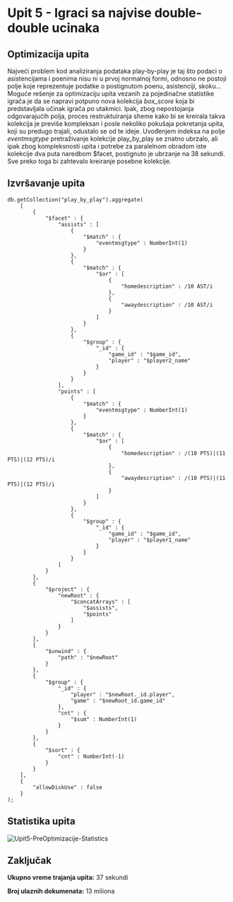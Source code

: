 # Upit 5 - Igraci sa najvise double-double ucinaka

## Optimizacija upita 
Najveći problem kod analiziranja podataka play-by-play je taj što podaci o asistencijama i poenima nisu ni u prvoj normalnoj formi, odnosno ne postoji polje koje reprezentuje podatke o postignutom poenu, 
asistenciji, skoku...
Moguće rešenje za optimizaciju upita vezanih za pojedinačne statistike igrača je da se napravi potpuno nova kolekcija _box_score_ koja bi predstavljala učinak igrača po utakmici.
Ipak, zbog nepostojanja odgovarajućih polja, proces restruktuiranja sheme kako bi se kreirala takva kolekcija je previše kompleksan i posle nekoliko pokušaja pokretanja upita, koji su predugo trajali, odustalo se od te ideje. 
Uvođenjem indeksa na polje _eventmsgtype_ pretraživanje kolekcije play_by_play se znatno ubrzalo, ali ipak zbog kompleksnosti upita i potrebe za paralelnom obradom iste kolekcije dva puta naredbom $facet, postignuto je ubrzanje na 38 sekundi. Sve preko toga bi zahtevalo kreiranje posebne kolekcije. 

## Izvršavanje upita

```
db.getCollection("play_by_play").aggregate(
    [
        {
            "$facet" : {
                "assists" : [
                    {
                        "$match" : {
                            "eventmsgtype" : NumberInt(1)
                        }
                    },
                    {
                        "$match" : {
                            "$or" : [
                                {
                                    "homedescription" : /10 AST/i
                                },
                                {
                                    "awaydescription" : /10 AST/i
                                }
                            ]
                        }
                    },
                    {
                        "$group" : {
                            "_id" : {
                                "game_id" : "$game_id",
                                "player" : "$player2_name"
                            }
                        }
                    }
                ],
                "points" : [
                    {
                        "$match" : {
                            "eventmsgtype" : NumberInt(1)
                        }
                    },
                    {
                        "$match" : {
                            "$or" : [
                                {
                                    "homedescription" : /(10 PTS)|(11 PTS)|(12 PTS)/i
                                },
                                {
                                    "awaydescription" : /(10 PTS)|(11 PTS)|(12 PTS)/i
                                }
                            ]
                        }
                    },
                    {
                        "$group" : {
                            "_id" : {
                                "game_id" : "$game_id",
                                "player" : "$player1_name"
                            }
                        }
                    }
                ]
            }
        }, 
        {
            "$project" : {
                "newRoot" : {
                    "$concatArrays" : [
                        "$assists",
                        "$points"
                    ]
                }
            }
        }, 
        {
            "$unwind" : {
                "path" : "$newRoot"
            }
        }, 
        {
            "$group" : {
                "_id" : {
                    "player" : "$newRoot._id.player",
                    "game" : "$newRoot_id.game_id"
                },
                "cnt" : {
                    "$sum" : NumberInt(1)
                }
            }
        }, 
        {
            "$sort" : {
                "cnt" : NumberInt(-1)
            }
        }
    ], 
    {
        "allowDiskUse" : false
    }
);
```

## Statistika upita 
![Upit5-PreOptimizacije-Statistics](../assets/Query5-Refactored.png)

## Zaključak 

**Ukupno vreme trajanja upita:** 37 sekundi

**Broj ulaznih dokumenata:** 13 miliona



